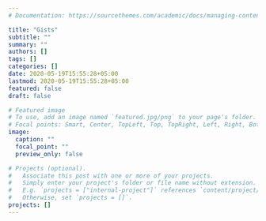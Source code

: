 ```yaml
---
# Documentation: https://sourcethemes.com/academic/docs/managing-content/

title: "Gists"
subtitle: ""
summary: ""
authors: []
tags: []
categories: []
date: 2020-05-19T15:55:28+05:00
lastmod: 2020-05-19T15:55:28+05:00
featured: false
draft: false

# Featured image
# To use, add an image named `featured.jpg/png` to your page's folder.
# Focal points: Smart, Center, TopLeft, Top, TopRight, Left, Right, BottomLeft, Bottom, BottomRight.
image:
  caption: ""
  focal_point: ""
  preview_only: false

# Projects (optional).
#   Associate this post with one or more of your projects.
#   Simply enter your project's folder or file name without extension.
#   E.g. `projects = ["internal-project"]` references `content/project/deep-learning/index.md`.
#   Otherwise, set `projects = []`.
projects: []
---
```

